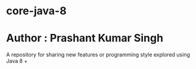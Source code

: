 # core-java-8
# Author : Prashant Kumar Singh
A repository for sharing new features or programming style explored using Java 8 +
